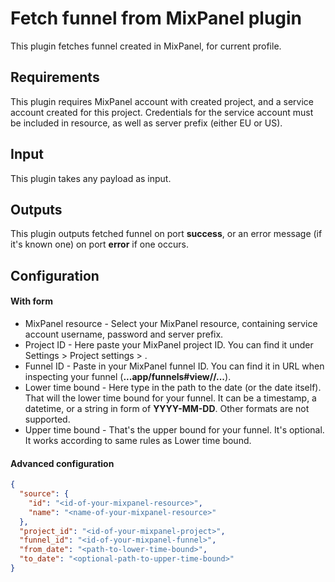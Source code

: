 # Fetch funnel from MixPanel plugin

This plugin fetches funnel created in MixPanel, for current profile. 


## Requirements
This plugin requires MixPanel account with created project, and a service account
created for this project. Credentials for the service account must be included in 
resource, as well as server prefix (either EU or US).

## Input
This plugin takes any payload as input.

## Outputs
This plugin outputs fetched funnel on port **success**, or an error message (if it's known one) on port
**error** if one occurs.

## Configuration

#### With form
- MixPanel resource - Select your MixPanel resource, containing service account username, password
  and server prefix.
- Project ID - Here paste your MixPanel project ID. You can find it under Settings > Project settings > 
  <your-project-name>. 
- Funnel ID - Paste in your MixPanel funnel ID. You can find it in URL when 
  inspecting your funnel (**...app/funnels#view/<funnel-id>/...**).
- Lower time bound - Here type in the path to the date (or the date itself). That will
  the lower time bound for your funnel. It can be a timestamp, a datetime, or a string in form of **YYYY-MM-DD**.
  Other formats are not supported.
- Upper time bound - That's the upper bound for your funnel. It's optional. It works according to same rules
  as Lower time bound.

#### Advanced configuration
```json
{
  "source": {
    "id": "<id-of-your-mixpanel-resource>",
    "name": "<name-of-your-mixpanel-resource>"
  },
  "project_id": "<id-of-your-mixpanel-project>",
  "funnel_id": "<id-of-your-mixpanel-funnel>",
  "from_date": "<path-to-lower-time-bound>",
  "to_date": "<optional-path-to-upper-time-bound>"
}
```